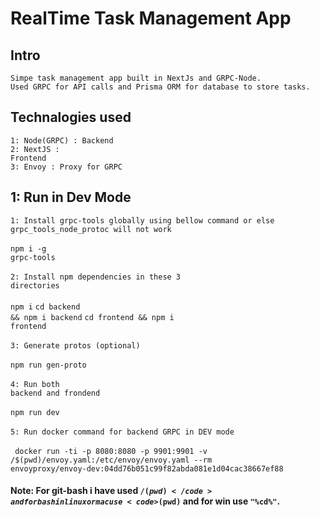 # RealTime Task Management App

## Intro
`Simpe task management app built in NextJs and GRPC-Node.`
<br>
`Used GRPC for API calls and Prisma ORM for database to store tasks.`

## Technalogies used
<code>1: Node(GRPC) : Backend</code>
<br>
<code>2: NextJS : Frontend</code>
<br>
<code>3: Envoy : Proxy for GRPC</code>

## 1: Run in Dev Mode
<code>1: Install grpc-tools globally using bellow command or else grpc_tools_node_protoc will not work</code>
<br>
<br>
<code>npm i -g grpc-tools</code>
<br>
<br>
<code>2: Install npm dependencies in these 3 directories</code>
<br>
<br>
<code>npm i</code>
<code>cd backend && npm i backend</code>
<code>cd frontend && npm i frontend</code>
<br>
<br>
<code>3: Generate protos (optional)</code>
<br>
<br>
<code>npm run gen-proto</code>
<br>
<br>
<code>4: Run both backend and frondend</code>
<br>
<br>
<code>npm run dev</code>
<br>
<br>
<code>5: Run docker command for backend GRPC in DEV mode</code>
<br>
<br>
<code>
docker run -ti -p 8080:8080 -p 9901:9901 -v /$(pwd)/envoy.yaml:/etc/envoy/envoy.yaml --rm envoyproxy/envoy-dev:04dd76b051c99f82abda081e1d04cac38667ef88
</code>
<br>

#### Note: For git-bash i have used <code>/$(pwd)</code> and for bash in linux or mac use <code>$(pwd)</code> and for win use <code>"%cd%"</code>.